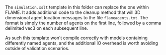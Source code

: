 The `simulation.xslt` template in this folder can replace the one within FLAME. It adds additional code to the cleanup method that will 3D dimensional agent location messages to the file `flameagents.txt`. The format is simply the number of agents on the first line, followed by a comma delimited vec3 on each subsequent line.

As such this template won't compile correctly with models containing differently named agents, and the additional IO overhead is worth avoiding outside of validation scenarios.